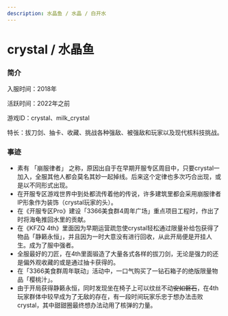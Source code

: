 ```yaml
---
description: 水晶鱼 / 水晶 / 白开水
---
```


# crystal / 水晶鱼

### 简介

入服时间：2018年

活跃时间：2022年之前

游戏ID：crystal、milk\_crystal

特长：拔刀剑、抽卡、收藏、挑战各种强敌、被强敌和玩家以及现代核科技挑战。

### 事迹

* 素有 「崩服律者」 之称，原因出自于在早期开服专区周目中，只要crystal一加入，全服其他人都会莫名其妙一起掉线。后来这个定律也多次巧合出现，或是以不同形式出现。
* 在开服专区游戏世界中到处都流传着他的传说，许多建筑里都会采用崩服律者IP形象作为装饰（crystal玩家的头）。
* 在《开服专区Pro》建设「3366美食群4周年广场」重点项目工程时，作出了时将海龟推回水里的贡献。
* 在《KFZQ 4th》里面因为早期运营疏忽使crystal轻松通过限量补给包获得了物品「静籁永恒」，并且因为一时大意没有进行回收，从此开局便是开挂人生。成为了服中强者。
* 全服最好的刀匠，在4th里面锻造了大量各式各样的拔刀剑，无论是强力的还是偏外观收藏的或是通过抽卡获得的。
* 在「3366美食群周年联动」活动中，一口气购买了一钻石箱子的绝版限量物品「樱桃汁」。
* 由于开局获得静籁永恒，同时发现坐在椅子上可以纹丝不动~~安如磐石~~，在4th玩家群体中较早成为了无敌的存在，有一段时间玩家乐忠于想办法击败crystal，其中甜甜圈最终想办法动用了核弹的力量。
